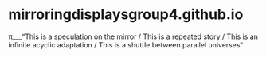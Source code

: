 # mirroringdisplaysgroup4.github.io
π___“This is a speculation on the mirror / This is a repeated story / This is an infinite acyclic adaptation / This is a shuttle between parallel universes“
